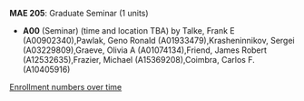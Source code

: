**MAE 205**: Graduate Seminar (1 units)

- **A00** (Seminar) (time and location TBA) by Talke, Frank E (A00902340),Pawlak, Geno Ronald (A01933479),Krasheninnikov, Sergei (A03229809),Graeve, Olivia A (A01074134),Friend, James Robert (A12532635),Frazier, Michael (A15369208),Coimbra, Carlos F. (A10405916)

[Enrollment numbers over time](./MAE205.tsv)
